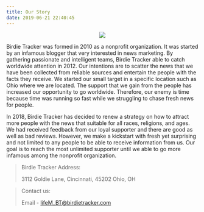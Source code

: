 ```yaml
---
title: Our Story
date: 2019-06-21 22:40:45
---
```


<center>

![](/img/logo.png)

</center>

Birdie Tracker was formed in 2010 as a nonprofit organization. It was started by an infamous blogger that very interested in news marketing. By gathering passionate and intelligent teams, Birdie Tracker able to catch worldwide attention in 2012. Our intentions are to scatter the news that we have been collected from reliable sources and entertain the people with the facts they receive. We started our small target in a specific location such as Ohio where we are located. The support that we gain from the people has increased our opportunity to go worldwide. Therefore, our enemy is time because time was running so fast while we struggling to chase fresh news for people.

In 2018, Birdie Tracker has decided to renew a strategy on how to attract more people with the news that suitable for all races, religions, and ages. We had received feedback from our loyal supporter and there are good as well as bad reviews. However, we make a kickstart with fresh yet surprising and not limited to any people to be able to receive information from us. Our goal is to reach the most unlimited supporter until we able to go more infamous among the nonprofit organization.

> Birdie Tracker Address:
> 
> 3112 Goldie Lane,
> Cincinnati,
> 45202 Ohio, OH

> Contact us:
> 
> Email - lifeM_BT@birdietracker.com
